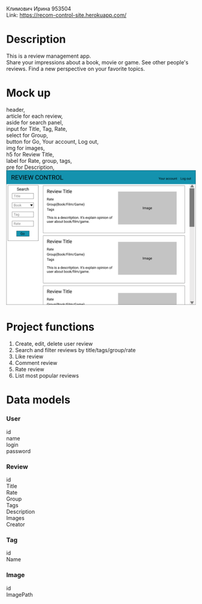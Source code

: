 Климович Ирина 953504<br/>
Link: https://recom-control-site.herokuapp.com/<br/>

# Description 
This is a review management app.<br/>
Share your impressions about a book, movie or game. See other people's reviews. Find a new perspective on your favorite topics.<br/>

# Mock up
header, <br/>
article for each review,<br/>
aside for search panel, <br/>
input for Title, Tag, Rate, <br/>
select for Group,<br/>
button for Go, Your account, Log out,<br/>
img for images, <br/>
h5 for Review Title, <br/>
label for Rate, group, tags, <br/>
pre for Description,<br/> 
![](mockup.png)<br/>

# Project functions 
1) Create, edit, delete user review<br/>
2) Search and filter reviews by title/tags/group/rate<br/>
3) Like review<br/>
4) Comment review<br/>
5) Rate review<br/>
6) List most popular reviews<br/>

# Data models
### User
id<br/>
name<br/>
login<br/>
password<br/>
### Review
id<br/>
Title<br/>
Rate<br/>
Group<br/>
Tags<br/>
Description<br/>
Images<br/>
Creator<br/>
### Tag
id<br/>
Name<br/>
### Image
id<br/>
ImagePath<br/>